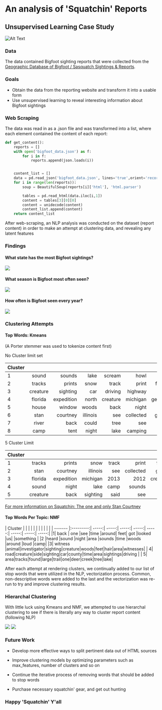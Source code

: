 # An analysis of 'Squatchin' Reports
## Unsupervised Learning Case Study

![Alt Text](https://media.giphy.com/media/10jOyd7c2iGv1S/giphy.gif)
### Data

The data contained Bigfoot sighting reports that were collected from the [Geographic Database of Bigfoot / Sasquatch Sightings & Reports](http://www.bfro.net/gdb/).

### Goals
* Obtain the data from the reporting website and transform it into a usable form
* Use unsupervised learning to reveal interesting information about Bigfoot sightings

### Web Scraping

The data was read in as a .json file and was transformed into a list, where
each element contained the content of each report:

```python
def get_content():
    reports = []
    with open('bigfoot_data.json') as f:
        for i in f:
            reports.append(json.loads(i))


    content_list = []
    data = pd.read_json('bigfoot_data.json', lines='true',orient='records')
    for i in range(len(reports)):
        soup = BeautifulSoup(reports[i]['html'], 'html.parser')

        tables = pd.read_html(data.iloc[i,1])
        content = tables[3][0][0]
        content = unidecode(content)
        content_list.append(content)
    return content_list
```

After web-scraping, an NLP analysis was conducted on the dataset (report content)
in order to make an attempt at clustering data, and revealing any latent features

### Findings
#### What state has the most Bigfoot sightings?

<img src= 'images/states.png'>

#### What season is Bigfoot most often seen?

<img src= 'images/season.png'>

#### How often is Bigfoot seen every year?

<img src= 'images/Year.png'>


### Clustering Attempts

#### Top Words: Kmeans

(A Porter stemmer was used to tokenize content first)

No Cluster limit set

| Cluster     |        |   |   |   |   |   |   |   |   |
| -------    |:---------:| -----:| -----:| -----:| -----:| -----:| -----:| -----:| -----:|
|1| sound| sounds| lake| scream| howl| loud| night| vocalizations| expedition| sounded |
|2| tracks| prints| snow| track| print| found| inches| foot| footprints| trail |
|3| creature| sighting| car| driving| highway| hair| side| tall| feet| said|
|4| florida| expedition| north| creature| michigan| georgia| woods| investigator| 2009| 2013 |
|5| house| window| woods| back| night| dogs| one| around| said| door |
|6| stan| courtney| illinois| see| collected| giving| audio| special| recording| com|
|7| river| back| could| tree| see| us| one| would| woods| said |
|8| camp| tent| night| lake| camping| us| around| fire| back| sound|


5 Cluster Limit


| Cluster     |        |   |   |   |   |   |   |   |   |   
| -------    |:---------:| -----:| -----:| -----:| -----:| -----:| -----:| -----:| -----:|
|1| tracks| prints| snow| track| print| found| inches| footprints| foot| trail |
|2| stan| courtney| illinois| see| collected| giving| audio| special| recording | com |
|3| florida| expedition| michigan| 2013| 2012| creature| north| investigator| woods| expeditions|
|4| sound| night| lake| camp| sounds| tent| one| us| back| loud|
|5| creature| back| sighting| said| see| one| feet| around| could| hair|


[For more information on Squatchin: The one and only Stan Courtney](http://stancourtney.com/)

#### Top Words Per Topic: NMF


| Cluster     |        |   |   |   |   |   |   |   |   |  |
| -------    |:---------:| -----:| -----:| -----:| -----:| -----:| -----:| -----:| -----:|
|1| back | one |see |time |around| feet| got |looked |us| |something |
|2 |heard |sound |night |area |sounds |time |woods |around |loud |camp|
|3| witness |animal|investigator|sighting|creature|woods|feet|hair|area|witnesses|
| 4| road|creature|side|sighting|car|county|time|area|sightings|driving |
| 5| area|tracks|found|large|trail|one|deer|creek|tree|lake|

After each attempt at rendering clusters, we continually added to our list
of stop words that were utilized in the NLP, vectorization process. Common,
non-descriptive words were added to the last and the vectorization was re-run
to try and improve clustering results.

### Hierarchal Clustering

With little luck using Kmeans and NMF, we attempted to use hierarchal clustering
to see if there is literally any way to cluster report content (following NLP)

<img src= 'images/dendrogram_complete.png' >

<img src= 'images/dendrogram_average.png' >

### Future Work

- Develop more effective ways to split pertinent data out of HTML sources
- Improve clustering models by optimizing parameters such as max_features, number
of clusters and so on
- Continue the iterative process of removing words that should be added to stop
words

- Purchase necessary squatchin' gear, and get out hunting


### Happy 'Squatchin' Y'all
